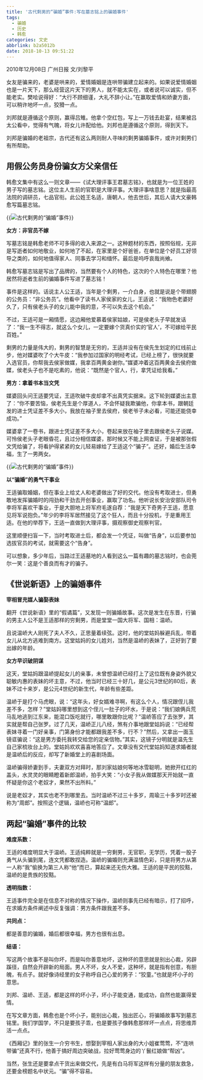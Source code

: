 ```yaml
---
title: '古代剩男的“骗婚”事件:写在墓志铭上的骗婚事件'
tags:
  - 骗婚
  - 历史
  - 韩愈
categories: 文史
abbrlink: b2a5012b
date: 2018-10-13 09:51:22
---
```

2010年12月08日 广州日报  文/刘黎平

女友是骗来的，老婆是哄来的，爱情婚姻是连哄带骗建立起来的。如果说爱情婚姻也是一片天下，那么经营这片天下的男人，就不能太实在，或者说可以诚实，但不能老实。樊哙说得好：“大行不顾细谨，大礼不辞小让。”在赢取爱情和娇妻方面，可以稍许地坏一点，狡猾一点。

刘邦就是遵循这个原则，赢得吕雉。他拿个空红包，写上一万钱去赴宴，结果被吕太公看中，觉得有气魄，将女儿许配给他。刘邦也是遵循这个原则，得到天下。

刘邦是骗婚的老祖宗，古代还有这么两则耐人寻味的剩男骗婚事件，或许对剩男们有所帮助。

## 用假公务员身份骗女方父亲信任

韩愈文集中有这么一则文章——《试大理评事王君墓志铭》，也就是为一位王姓的男子写的墓志铭。这位主人生前的官职是大理评事。大理评事啥意思？就是指最高法院的调研员，七品官衔。此公姓王名适，唐朝人，他去世后，其后人请大文豪韩愈写篇墓志铭。

{{<img src="http://img.ifeng.com/tres/finance//upload/images/2010/1208/080016/116_3021777_743b4ff623fe4e67ad8254c1c05b8cf9.jpg" alt="古代剩男的“骗婚”事件">}}

**女方：非官员不嫁**

写墓志铭是韩愈老师不可多得的收入来源之一。这种题材的东西，按照俗规，无非是写逝者如何地敬业，如何地了不起，在家里是个好爸爸，在单位是个好员工好领导之类的，如何地值得家人、同事去学习和缅怀。最后是呜呼哀哉尚飨。

韩愈写墓志铭是写出了品牌的，当然要有个人的特色，这次的个人特色在哪里？他居然将逝者生前的骗婚事件写进了墓志铭！

事件是这样的。话说主人公王适，当年是个剩男，一介白身，也就是说是个带翅膀的公务员：“非公务员”。他看中了读书人家侯家的女儿，王适说：“我物色老婆好久了，只有侯老头子的女儿能中我的意，不可以失去这个机会。”

不过，王适可是一厢情愿，这边厢他爱慕着侯家姑娘，可是侯老头子早就发话了：“我一生不得志，就这么个女儿，一定要嫁个货真价实的‘官人’，不可嫁给平民百姓。”

剩男的力量是伟大的，剩男的智慧是无穷的，王适并没有在侯先生划定的红线前止步，他对媒婆吹了个大牛皮：“我参加过国家的明经考试，已经上榜了，很快就要入选官员，你帮我去侯家做媒，我拿百两黄金谢你。”媒婆冲着这百两黄金去侯府做媒，侯老头子也不是吃素的，他说：“既然是个官人，行，拿凭证给我看。”

**男方：拿着书本当文凭**

媒婆回头问王适要凭证，王适吹破牛皮却拿不出真凭实据来。这下轮到媒婆出主意了：“你不要苦恼，侯老先生是个厚道人，不会怀疑我欺骗他，你拿本书，跟朝廷发的进士凭证差不多大小，我放在袖子里去侯府，侯老爷子未必看，可能还能侥幸成功。”

媒婆拿了一卷书，跟进士凭证差不多大小，卷起来放在袖子里去跟侯老头子说媒。可怜侯老头子老眼昏花，且过分相信媒婆，那时候又不能上网查证，于是被那张假文凭给骗了，将看护得紧紧的女儿轻易嫁给了王适这个“骗子”。还好，婚后生活幸福，生了一男两女。

{{<img src="http://img.ifeng.com/tres/finance//upload/images/2010/1208/080016/116_3021777_6727a70cc6733835fd0c21312689f337.jpg" alt="古代剩男的“骗婚”事件">}}

**以“骗婚”的勇气干事业**

王适骗取婚姻，但在事业上给丈人和老婆做出了好的交代。他没有考取进士，但勇敢地发挥骗婚时的闯劲和干劲去开创事业，赢取了功名。他听说长安治安部队司令李将军喜欢干事业，于是大胆地上将军府毛遂自荐：“我是天下奇男子王适，愿意见将军说抱负。”年少的李将军居然接见了这个狂人，而且十分投机，于是重用王适。在他的举荐下，王适一直做到大理评事，摄观察御史观察判官。

这里顺便扫盲一下，当时考取进士后，都会发一个凭证，叫做“告身”，以后要参加选拔官员的考试，就需要这个“告身”。

可以想象，多少年后，当路过王适墓地的人看到这么一篇有趣的墓志铭时，也会莞尔一笑：这是个善良而有才的骗子。

## 《世说新语》上的骗婚事件

**宰相冒充媒人骗娶表妹**

翻开《世说新语》里的“假谲篇”，又发现一则骗婚故事。这次是发生在东晋，行骗的男主人公不是王适那样的穷剩男，而是堂堂一国大将军、国相：温峤。

且说温峤大人刚死了夫人不久，正思量着续弦。这时，他的堂姑妈躲避兵乱，带着女儿从北方逃难到南方。这堂姑妈的女儿姓刘，当然是温峤的表妹了，正好到了要出嫁的年龄。

**女方早识破阴谋**

这天，堂姑妈跟温峤提起女儿的亲事，未曾想温峤已经打上了这位既有身姿外貌又聪敏内惠的表妹的坏主意，不过，他当时已经三十好几，是公元3世纪的80后，表妹不过十来岁，是公元4世纪的新生代，年龄有些差距。

温峤于是打个马虎眼，说：“这年头，好女婿难寻啊，有这么个人，情况跟侄儿我差不多，怎样？”堂姑妈哪里想到这个侄儿一肚子的坏水，于是说：“我们娘俩兵荒马乱地逃到江东来，能混口饭吃就行，哪里敢跟你比呢？”温峤答应了去张罗，其实就是帮自己张罗。过了几天，温峤正儿八经，煞有介事地跟堂姑妈说：“已经帮表妹寻着一门好亲事，门第身份才能都跟我差不多，行不？”然后，又拿出一面玉镜诓骗说：“这是男方委托我转交给您的定亲信物。”其实，这镜子分明就是温先生自己家梳妆台上的。堂姑妈欢欢喜喜地答应了。文章没有交代堂姑妈知道求婚者就是温峤后的反应，却写了新婚堂上的喜剧场面。

温峤骗得娇妻到手，夫妻双方对拜时，那刘家姑娘何等地冰雪聪明，她掀开红红的盖头，水灵灵的眼睛瞪着新郎温峤，拍手大笑：“小女子我从做媒那天开始就一直怀疑是你这个老奴才，果然不出所料。”

说是老奴才，其实也老不到哪里去。当时温峤不过三十多岁，周瑜三十多岁时还被称为“周郎”。按照这个逻辑，温峤也可称“温郎”。

## 两起“骗婚”事件的比较

**难度系数：**

王适的难度明显大于温峤。王适纯粹就是一穷剩男，无官职，无学历，凭着一股子勇气从头骗到尾，连文凭都敢捏造。温峤的骗婚则充满温情色彩，只是将男方从第一人称“我”偷换为第三人称“他”而已，算起来还无伤大雅。王适的是平民的狡黠，温峤的是贵族的狡黠。

**透明指数：**

王适事件完全是在信息不对称的情况下操作，温峤则事先已经有暗示，打了招呼，在求婚方条件阐述中反复强调：男方条件跟我差不多。

**共同点：**

都是善意的骗婚，婚后都很幸福，男方也很有出息。

**结语：**

写这两个故事不是叫你坏，而是叫你善意地坏，这种坏的意思就是别出心裁，另辟蹊径，自然会开辟新的局面。男人不坏，女人不爱，这种坏，就是指有创意，有胆魄，有点子。就好像诗经里的女子称呼自己心爱的男子：“狡童。”也就是坏小子的意思。

刘邦、温峤、王适，都是这样的坏小子，坏小子能变通，能成功，自然也能赢得爱情。

在写文章方面，韩愈也是个坏小子，能别出心裁，独出匠心，将骗婚故事写到墓志铭里。我们学国学，不只是要孩子乖，也是要孩子像韩愈那样坏一点点，将思维弄活一点点。

《西厢记》里的张生一介穷书生，想娶到宰相人家出身的大小姐崔莺莺，不“连哄带骗”还真不行，他善于搞好周边突破战，拉好莺莺身边的丫鬟红娘做“帮凶”。

当然，张生还是要拿点干货出来做交代，先是有白马将军这样有分量的朋友救急，还要金榜题名中状元。“骗”得不容易。